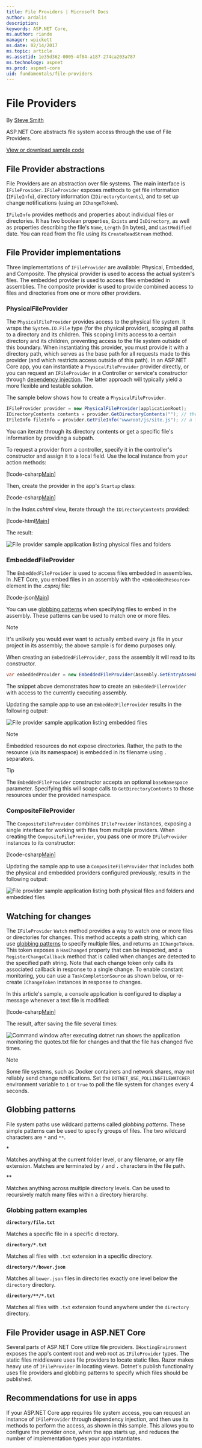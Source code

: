 ```yaml
---
title: File Providers | Microsoft Docs
author: ardalis
description: 
keywords: ASP.NET Core,
ms.author: riande
manager: wpickett
ms.date: 02/14/2017
ms.topic: article
ms.assetid: 1e35d362-0005-4f84-a187-274ca203a787
ms.technology: aspnet
ms.prod: aspnet-core
uid: fundamentals/file-providers
---
```

# File Providers

By [Steve Smith](http://ardalis.com)

ASP.NET Core abstracts file system access through the use of File Providers.

[View or download sample code](https://github.com/aspnet/Docs/tree/master/aspnetcore/fundamentals/file-providers/sample)

## File Provider abstractions

File Providers are an abstraction over file systems. The main interface is `IFileProvider`. `IFileProvider` exposes methods to get file information (`IFileInfo`), directory information (`IDirectoryContents`), and to set up change notifications (using an `IChangeToken`).

`IFileInfo` provides methods and properties about individual files or directories. It has two boolean properties, `Exists` and `IsDirectory`, as well as properties describing the file's `Name`, `Length` (in bytes), and `LastModified` date. You can read from the file using its `CreateReadStream` method.

## File Provider implementations

Three implementations of `IFileProvider` are available: Physical, Embedded, and Composite. The physical provider is used to access the actual system's files. The embedded provider is used to access files embedded in assemblies. The composite provider is used to provide combined access to files and directories from one or more other providers.

### PhysicalFileProvider

The `PhysicalFileProvider` provides access to the physical file system. It wraps the `System.IO.File` type (for the physical provider), scoping all paths to a directory and its children. This scoping limits access to a certain directory and its children, preventing access to the file system outside of this boundary. When instantiating this provider, you must provide it with a directory path, which serves as the base path for all requests made to this provider (and which restricts access outside of this path). In an ASP.NET Core app, you can instantiate a `PhysicalFileProvider` provider directly, or you can request an `IFileProvider` in a Controller or service's constructor through [dependency injection](dependency-injection.md). The latter approach will typically yield a more flexible and testable solution.

The sample below shows how to create a `PhysicalFileProvider`.


```csharp
IFileProvider provider = new PhysicalFileProvider(applicationRoot);
IDirectoryContents contents = provider.GetDirectoryContents(""); // the applicationRoot contents
IFileInfo fileInfo = provider.GetFileInfo("wwwroot/js/site.js"); // a file under applicationRoot
```

You can iterate through its directory contents or get a specific file's information by providing a subpath.

To request a provider from a controller, specify it in the controller's constructor and assign it to a local field. Use the local instance from your action methods:

[!code-csharp[Main](file-providers/sample/src/FileProviderSample/Controllers/HomeController.cs?highlight=5,7,12&range=6-19)]

Then, create the provider in the app's `Startup` class:

[!code-csharp[Main](file-providers/sample/src/FileProviderSample/Startup.cs?highlight=35,40&range=1-43)]

In the *Index.cshtml* view, iterate through the `IDirectoryContents` provided:

[!code-html[Main](file-providers/sample/src/FileProviderSample/Views/Home/Index.cshtml?highlight=2,7,9,11,15)]

The result:

![File provider sample application listing physical files and folders](file-providers/_static/physical-directory-listing.png)

### EmbeddedFileProvider

The `EmbeddedFileProvider` is used to access files embedded in assemblies. In .NET Core, you embed files in an assembly with the `<EmbeddedResource>` element in the *.csproj* file:

[!code-json[Main](file-providers/sample/src/FileProviderSample/FileProviderSample.csproj?range=13-18)]

You can use [globbing patterns](#globbing-patterns) when specifying files to embed in the assembly. These patterns can be used to match one or more files.

> [!NOTE]
> It's unlikely you would ever want to actually embed every .js file in your project in its assembly; the above sample is for demo purposes only.

When creating an `EmbeddedFileProvider`, pass the assembly it will read to its constructor.

<!-- literal_block {"ids": [], "names": [], "highlight_args": {}, "backrefs": [], "dupnames": [], "linenos": false, "classes": [], "xml:space": "preserve", "language": "c#"} -->

```csharp
var embeddedProvider = new EmbeddedFileProvider(Assembly.GetEntryAssembly());
```

The snippet above demonstrates how to create an `EmbeddedFileProvider` with access to the currently executing assembly.

Updating the sample app to use an `EmbeddedFileProvider` results in the following output:

![File provider sample application listing embedded files](file-providers/_static/embedded-directory-listing.png)

> [!NOTE]
> Embedded resources do not expose directories. Rather, the path to the resource (via its namespace) is embedded in its filename using `.` separators.

> [!TIP]
> The `EmbeddedFileProvider` constructor accepts an optional `baseNamespace` parameter. Specifying this will scope calls to `GetDirectoryContents` to those resources under the provided namespace.

### CompositeFileProvider

The `CompositeFileProvider` combines `IFileProvider` instances, exposing a single interface for working with files from multiple providers. When creating the `CompositeFileProvider`, you pass one or more `IFileProvider` instances to its constructor:

[!code-csharp[Main](file-providers/sample/src/FileProviderSample/Startup.cs?highlight=3&range=35-37)]

Updating the sample app to use a `CompositeFileProvider` that includes both the physical and embedded providers configured previously, results in the following output:

![File provider sample application listing both physical files and folders and embedded files](file-providers/_static/composite-directory-listing.png)

## Watching for changes

The `IFileProvider` `Watch` method provides a way to watch one or more files or directories for changes. This method accepts a path string, which can use [globbing patterns](#globbing-patterns) to specify multiple files, and returns an `IChangeToken`. This token exposes a `HasChanged` property that can be inspected, and a `RegisterChangeCallback` method that is called when changes are detected to the specified path string. Note that each change token only calls its associated callback in response to a single change. To enable constant monitoring, you can use a `TaskCompletionSource` as shown below, or re-create `IChangeToken` instances in response to changes.

In this article's sample, a console application is configured to display a message whenever a text file is modified:

[!code-csharp[Main](file-providers/sample/src/WatchConsole/Program.cs?highlight=11,12,24,26,27)]

The result, after saving the file several times:

![Command window after executing dotnet run shows the application monitoring the quotes.txt file for changes and that the file has changed five times.](file-providers/_static/watch-console.png)

> [!NOTE]
> Some file systems, such as Docker containers and network shares, may not reliably send change notifications. Set the `DOTNET_USE_POLLINGFILEWATCHER` environment variable to `1` or `true` to poll the file system for changes every 4 seconds.

## Globbing patterns

File system paths use wildcard patterns called *globbing patterns*. These simple patterns can be used to specify groups of files. The two wildcard characters are `*` and `**`.

**`*`**

   Matches anything at the current folder level, or any filename, or any file extension. Matches are terminated by `/` and `.` characters in the file path.

<strong><code>**</code></strong>

   Matches anything across multiple directory levels. Can be used to recursively match many files within a directory hierarchy.

### Globbing pattern examples

**`directory/file.txt`**

   Matches a specific file in a specific directory.

**<code>directory/*.txt</code>**

   Matches all files with `.txt` extension in a specific directory.

**`directory/*/bower.json`**

   Matches all `bower.json` files in directories exactly one level below the `directory` directory.

**<code>directory/&#42;&#42;/&#42;.txt</code>**

   Matches all files with `.txt` extension found anywhere under the `directory` directory.

## File Provider usage in ASP.NET Core

Several parts of ASP.NET Core utilize file providers. `IHostingEnvironment` exposes the app's content root and web root as `IFileProvider` types. The static files middleware uses file providers to locate static files. Razor makes heavy use of `IFileProvider` in locating views. Dotnet's publish functionality uses file providers and globbing patterns to specify which files should be published.

## Recommendations for use in apps

If your ASP.NET Core app requires file system access, you can request an instance of `IFileProvider` through dependency injection, and then use its methods to perform the access, as shown in this sample. This allows you to configure the provider once, when the app starts up, and reduces the number of implementation types your app instantiates.
